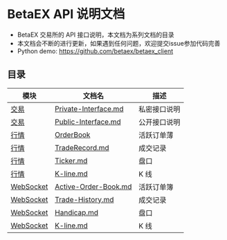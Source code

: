 # BetaEX API 说明文档

* BetaEX 交易所的 API 接口说明，本文档为系列文档的目录
* 本文档会不断的进行更新，如果遇到任何问题，欢迎提交issue参加代码完善
* Python demo: https://github.com/betaex/betaex_client

## 目录

模块 | 文档名 | 描述
------------ | ------------ |  ------------
[交易](./Exchange-API/README.md) | [Private-Interface.md](./Exchange-API/Private-Interface.md) | 私密接口说明
[交易](./Exchange-API/README.md) | [Public-Interface.md](./Exchange-API/Public-Interface.md) | 公开接口说明
[行情](./Market-Data-API/README.md) | [OrderBook](./Market-Data-API/README.md) | 活跃订单薄
[行情](./Market-Data-API/README.md) | [TradeRecord.md](./Market-Data-API/README.md) | 成交记录
[行情](./Market-Data-API/README.md) | [Ticker.md](./Market-Data-API/Ticker.md) | 盘口
[行情](./Market-Data-API/README.md) | [K-line.md](./Market-Data-API/K-line.md) | K 线
[WebSocket](./WebSocket-API/README.md) | [Active-Order-Book.md](./WebSocket-API/Active-Order-Book.md) | 活跃订单簿
[WebSocket](./WebSocket-API/README.md) | [Trade-History.md](./WebSocket-API/Trade-History.md) | 成交记录
[WebSocket](./WebSocket-API/README.md) | [Handicap.md](./WebSocket-API/Handicap.md) | 盘口
[WebSocket](./WebSocket-API/README.md) | [K-line.md](./WebSocket-API/K-line.md) | K 线
